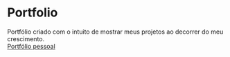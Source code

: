 # Portfolio

Portfólio criado com o intuito de mostrar meus projetos ao decorrer do meu crescimento.<br>
<a href="https://alexandre-henrique-04.github.io/Portfolio/">Portfólio pessoal</a>

